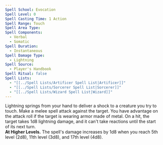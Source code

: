 ```yaml
---
Spell School: Evocation
Spell Level: 0
Spell Casting Time: 1 Action
Spell Range: Touch
Spell Area Type: 
Spell Components:
  - Verbal
  - Somatic
Spell Duration:
  - Instantaneous
Spell Damage Type:
  - Lightning
Spell Source:
  - Player's Handbook
Spell Ritual: false
Spell Lists:
  - "[[../Spell Lists/Artificer Spell List|Artificer]]"
  - "[[../Spell Lists/Sorcerer Spell List|Sorcerer]]"
  - "[[../Spell Lists/Wizard Spell List|Wizard]]"
---
```


Lightning springs from your hand to deliver a shock to a creature you try to touch. Make a melee spell attack against the target. You have advantage on the attack roll if the target is wearing armor made of metal. On a hit, the target takes 1d8 lightning damage, and it can't take reactions until the start of its next turn.  
**At Higher Levels.** The spell's damage increases by 1d8 when you reach 5th level (2d8), 11th level (3d8), and 17th level (4d8).
